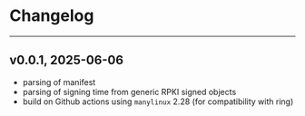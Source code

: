 # Changelog

---

## v0.0.1, 2025-06-06

- parsing of manifest
- parsing of signing time from generic RPKI signed objects
- build on Github actions using `manylinux` 2.28 (for compatibility with ring)
